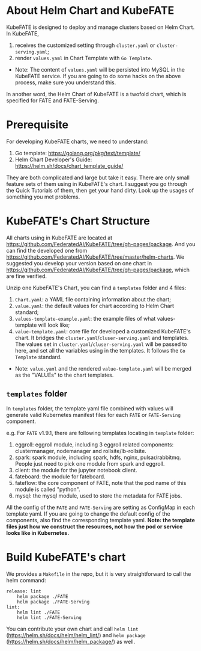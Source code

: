 # About Helm Chart and KubeFATE
KubeFATE is designed to deploy and manage clusters based on Helm Chart. In KubeFATE,
1. receives the customized setting through `cluster.yaml` or `cluster-serving.yaml`;
2. render `values.yaml` in Chart Template with `Go Template`. 

* Note: The content of `values.yaml` will be persisted into MySQL in the KubeFATE service. If you are going to do some hacks on the above process, make sure you understand this.

In another word, the Helm Chart of KubeFATE is a twofold chart, which is specified for FATE and FATE-Serving.

# Prerequisite
For developing KubeFATE charts, we need to understand:
1. Go template: https://golang.org/pkg/text/template/
2. Helm Chart Developer's Guide: https://helm.sh/docs/chart_template_guide/

They are both complicated and large but take it easy. There are only small feature sets of them using in KubeFATE's chart. I suggest you go through the Quick Tutorials of them, then get your hand dirty. Look up the usages of something you met problems.

# KubeFATE's Chart Structure
All charts using in KubeFATE are located at https://github.com/FederatedAI/KubeFATE/tree/gh-pages/package. And you can find the developed one from https://github.com/FederatedAI/KubeFATE/tree/master/helm-charts. We suggested you develop your version based on one chart in https://github.com/FederatedAI/KubeFATE/tree/gh-pages/package, which are fine verified. 

Unzip one KubeFATE's Chart, you can find a `templates` folder and 4 files:
1. `Chart.yaml`: a YAML file containing information about the chart;
2. `value.yaml`: the default values for chart according to Helm Chart standard;
3. `values-template-example.yaml`: the example files of what values-template will look like;
4. `value-template.yaml`: core file for developed a customized KubeFATE's chart. It bridges the `cluster.yaml`/`cluser-serving.yaml` and templates. The values set in `cluster.yaml`/`cluser-serving.yaml` will be passed to here, and set all the variables using in the templates. It follows the `Go Template` standard.

* Note: `value.yaml` and the rendered `value-template.yaml` will be merged as the "VALUEs" to the chart templates.

## `templates` folder
In `templates` folder, the template yaml file combined with values will generate valid Kubernetes manifest files for each `FATE` or `FATE-Serving` component.

e.g. For `FATE` v1.9.1, there are following templates locating in `template` folder:
1. eggroll: eggroll module, including 3 eggroll related components: clustermanager, nodemanager and rollsite/lb-rollsite.
2. spark: spark module, including spark, hdfs, nginx, pulsar/rabbitmq. People just need to pick one module from spark and eggroll.
3. client: the module for the jupyter notebook client.
4. fateboard: the module for fateboard.
5. fateflow: the core component of FATE, note that the pod name of this module is called "python".
6. mysql: the mysql module, used to store the metadata for FATE jobs.

All the config of the `FATE` and `FATE-Serving` are setting as ConfigMap in each template yaml. If you are going to change the default config of the components, also find the corresponding template yaml.
**Note: the template files just how we construct the resources, not how the pod or service looks like in Kubernetes.**

# Build KubeFATE's chart
We provides a `Makefile` in the repo, but it is very straightforward to call the helm command:
```
release: lint
	helm package ./FATE
	helm package ./FATE-Serving
lint:
	helm lint ./FATE
	helm lint ./FATE-Serving
```
You can contribute your own chart and call `helm lint` (https://helm.sh/docs/helm/helm_lint/) and `helm package` (https://helm.sh/docs/helm/helm_package/) as well.
